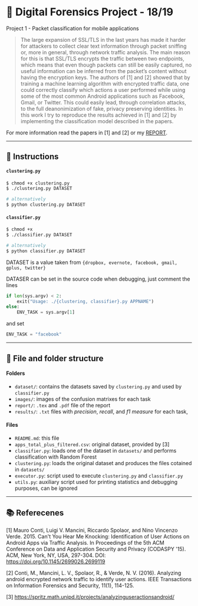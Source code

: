 # :microscope: Digital Forensics Project - 18/19
Project 1 - Packet classification for mobile applications

> The large expansion of SSL/TLS in the last years has made it harder
for attackers to collect clear text information through packet sniffing or,
more in general, through network traffic analysis. The main reason for this
is that SSL/TLS encrypts the traffic between two endpoints, which means
that even though packets can still be easily captured, no useful information
can be inferred from the packet’s content without having the encryption
keys.
> The authors of [1] and [2] showed that by training a machine learning
algorithm with encrypted traffic data, one could correctly classify which
actions a user performed while using some of the most common Android
applications such as Facebook, Gmail, or Twitter. This could easily lead,
through correlation attacks, to the full deanonimization of fake, privacy
preserving identities.
> In this work I try to reproduce the results achieved in [1] and [2] by
implementing the classification model described in the papers.

For more information read the papers in \[1\] and \[2\] or my [REPORT](report/main.pdf).
___

## :bookmark_tabs: Instructions

#### `clustering.py`

```bash
$ chmod +x clustering.py
$ ./clustering.py DATASET

# alternatively
$ python clustering.py DATASET
```

#### `classifier.py`

```bash
$ chmod +x 
$ ./classifier.py DATASET

# alternatively
$ python classifier.py DATASET

```

DATASET is a value taken from `{dropbox, evernote, facebook, gmail, gplus, twitter}`

DATASER can be set in the source code when debugging, just comment the lines

```python
if len(sys.argv) < 2:
    exit("Usage: ./{clustering, classifier}.py APPNAME")
else:
    ENV_TASK = sys.argv[1]
```

 and set 

```python
ENV_TASK = "facebook"
```
___

## :file_folder: File and folder structure

#### Folders

- `dataset/`: contains the datasets saved by `clustering.py` and used by `classifier.py`
- `images/`: images of the confusion matrixes for each task
- `report/`: `.tex` and `.pdf` file of the report
- `results/`: `.txt` files with *precision*, *recall*, and *f1 measure* for each task,



#### Files

- `README.md`: this file
- `apps_total_plus_filtered.csv`: original dataset, provided by [3]
- `classifier.py`: loads one of the dataset in  `datasets/` and performs classification with Random Forest
- `clustering.py`: loads the original dataset and produces the files cotained in `datasets/`
- `executor.py`: script used to execute `clustering.py` and `classifier.py`
- `utils.py`:  auxiliary script used for printing statistics and debugging purposes, can be ignored



____

## :books: Referecenes

[1] Mauro Conti, Luigi V. Mancini, Riccardo Spolaor, and Nino Vincenzo Verde. 2015. Can't You Hear Me Knocking: Identification of User Actions on Android Apps via Traffic Analysis. In Proceedings of the 5th ACM Conference on Data and Application Security and Privacy (CODASPY '15). ACM, New York, NY, USA, 297-304. DOI: https://doi.org/10.1145/2699026.2699119

[2] Conti, M., Mancini, L. V., Spolaor, R., \& Verde, N. V. (2016). Analyzing android encrypted network traffic to identify user actions. IEEE Transactions on Information Forensics and Security, 11(1), 114-125.

[3] https://spritz.math.unipd.it/projects/analyzinguseractionsandroid/
